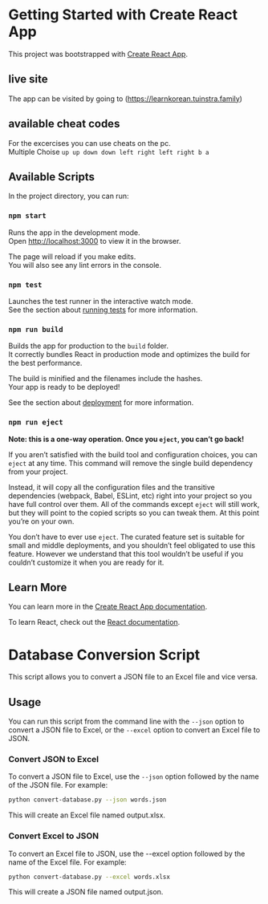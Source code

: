 # Getting Started with Create React App

This project was bootstrapped with [Create React App](https://github.com/facebook/create-react-app).

## live site

The app can be visited by going to (https://learnkorean.tuinstra.family)

## available cheat codes

For the excercises you can use cheats on the pc.\
Multiple Choise `up up down down left right left right b a`

## Available Scripts

In the project directory, you can run:

### `npm start`

Runs the app in the development mode.\
Open [http://localhost:3000](http://localhost:3000) to view it in the browser.

The page will reload if you make edits.\
You will also see any lint errors in the console.

### `npm test`

Launches the test runner in the interactive watch mode.\
See the section about [running tests](https://facebook.github.io/create-react-app/docs/running-tests) for more information.

### `npm run build`

Builds the app for production to the `build` folder.\
It correctly bundles React in production mode and optimizes the build for the best performance.

The build is minified and the filenames include the hashes.\
Your app is ready to be deployed!

See the section about [deployment](https://facebook.github.io/create-react-app/docs/deployment) for more information.

### `npm run eject`

**Note: this is a one-way operation. Once you `eject`, you can’t go back!**

If you aren’t satisfied with the build tool and configuration choices, you can `eject` at any time. This command will remove the single build dependency from your project.

Instead, it will copy all the configuration files and the transitive dependencies (webpack, Babel, ESLint, etc) right into your project so you have full control over them. All of the commands except `eject` will still work, but they will point to the copied scripts so you can tweak them. At this point you’re on your own.

You don’t have to ever use `eject`. The curated feature set is suitable for small and middle deployments, and you shouldn’t feel obligated to use this feature. However we understand that this tool wouldn’t be useful if you couldn’t customize it when you are ready for it.

## Learn More

You can learn more in the [Create React App documentation](https://facebook.github.io/create-react-app/docs/getting-started).

To learn React, check out the [React documentation](https://reactjs.org/).


# Database Conversion Script

This script allows you to convert a JSON file to an Excel file and vice versa.

## Usage

You can run this script from the command line with the `--json` option to convert a JSON file to Excel, or the `--excel` option to convert an Excel file to JSON.

### Convert JSON to Excel

To convert a JSON file to Excel, use the `--json` option followed by the name of the JSON file. For example:

```bash
python convert-database.py --json words.json
```

This will create an Excel file named output.xlsx.

### Convert Excel to JSON
To convert an Excel file to JSON, use the --excel option followed by the name of the Excel file. For example:

```bash
python convert-database.py --excel words.xlsx
```
This will create a JSON file named output.json.